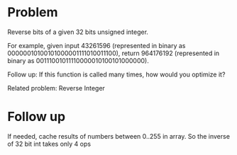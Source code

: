 Problem
===
Reverse bits of a given 32 bits unsigned integer.

For example, given input 43261596 (represented in binary as 00000010100101000001111010011100), return 964176192 (represented in binary as 00111001011110000010100101000000).

Follow up:
If this function is called many times, how would you optimize it?

Related problem: Reverse Integer

Follow up
===
If needed, cache results of numbers between 0..255 in array. So the inverse of 32 bit int takes only 4 ops